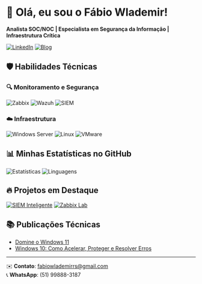 # 👋 Olá, eu sou o Fábio Wlademir!
**Analista SOC/NOC | Especialista em Segurança da Informação | Infraestrutura Crítica**

[![LinkedIn](https://img.shields.io/badge/LinkedIn-0077B5?style=for-the-badge&logo=linkedin&logoColor=white)](https://www.linkedin.com/in/fabiowlademir/)
[![Blog](https://img.shields.io/badge/Blog-FF5722?style=for-the-badge&logo=blogger&logoColor=white)](https://f2suporte.blogspot.com)

## 🛡️ Habilidades Técnicas

### 🔍 Monitoramento e Segurança
![Zabbix](https://img.shields.io/badge/Zabbix-DD0000?style=flat&logo=zabbix&logoColor=white)
![Wazuh](https://img.shields.io/badge/Wazuh-00A8E1?style=flat)
![SIEM](https://img.shields.io/badge/SIEM-Expert-important)

### ☁️ Infraestrutura
![Windows Server](https://img.shields.io/badge/Windows_Server-0078D6?style=flat&logo=windows&logoColor=white)
![Linux](https://img.shields.io/badge/Linux-FCC624?style=flat&logo=linux&logoColor=black)
![VMware](https://img.shields.io/badge/VMware-607078?style=flat&logo=vmware&logoColor=white)

## 📊 Minhas Estatísticas no GitHub

![Estatísticas](https://github-readme-stats.vercel.app/api?username=FabioWlademir&show_icons=true&theme=dracula&hide=issues)
![Linguagens](https://github-readme-stats.vercel.app/api/top-langs/?username=FabioWlademir&layout=compact&theme=dracula)

## 🔥 Projetos em Destaque

[![SIEM Inteligente](https://github-readme-stats.vercel.app/api/pin/?username=FabioWlademir&repo=siem-inteligente&theme=dracula)](https://github.com/FabioWlademir/siem-inteligente)
[![Zabbix Lab](https://github-readme-stats.vercel.app/api/pin/?username=FabioWlademir&repo=zabbix-monitoring-lab&theme=dracula)](https://github.com/FabioWlademir/zabbix-monitoring-lab)

## 📚 Publicações Técnicas
- [Domine o Windows 11](https://loja.uiclap.com/titulo/ua81647/)
- [Windows 10: Como Acelerar, Proteger e Resolver Erros](https://loja.uiclap.com/titulo/ua97747/)

---

✉️ **Contato**: fabiowlademirrs@gmail.com  
📞 **WhatsApp**: (51) 99888-3187
